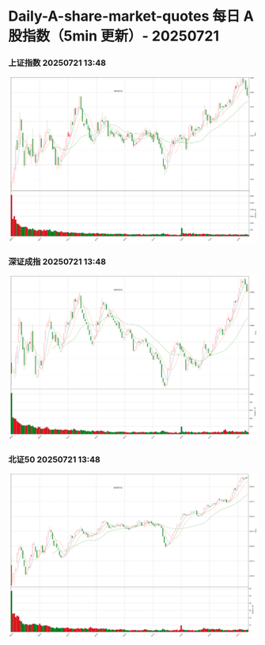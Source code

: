 
# Daily-A-share-market-quotes 每日 A 股指数（5min 更新）- 20250721

### 上证指数 20250721 13:48
![](./fig/2025/7/20250721-sh000001.png)

### 深证成指 20250721 13:48
![](./fig/2025/7/20250721-sz399001.png)

### 北证50 20250721 13:48
![](./fig/2025/7/20250721-bj899050.png)
